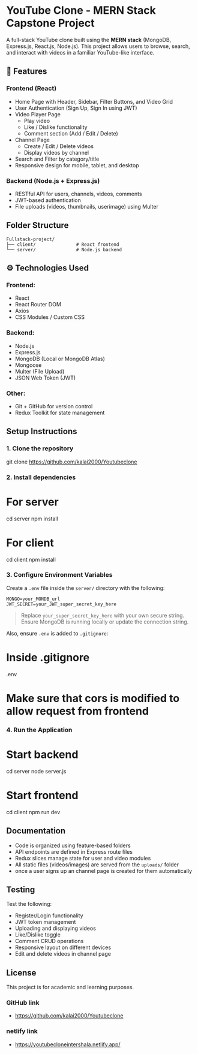#   YouTube Clone - MERN Stack Capstone Project

A full-stack YouTube clone built using the **MERN stack** (MongoDB, Express.js, React.js, Node.js). This project allows users to browse, search, and interact with videos in a familiar YouTube-like interface.

 

## 🚀 Features

### Frontend (React)

*   Home Page with Header, Sidebar, Filter Buttons, and Video Grid
*   User Authentication (Sign Up, Sign In using JWT)
*   Video Player Page
    * Play video
    * Like / Dislike functionality
    * Comment section (Add / Edit / Delete)
*   Channel Page
    * Create / Edit / Delete videos
    * Display videos by channel
*   Search and Filter by category/title
*   Responsive design for mobile, tablet, and desktop

### Backend (Node.js + Express.js)

*   RESTful API for users, channels, videos, comments
*   JWT-based authentication
*   File uploads (videos, thumbnails, userimage) using Multer

 

##  Folder Structure

```
Fullstack-project/
├── client/               # React frontend
└── server/               # Node.js backend
```
 

 

## ⚙️ Technologies Used

### Frontend:

* React
* React Router DOM
* Axios
* CSS Modules / Custom CSS

### Backend:

* Node.js
* Express.js
* MongoDB (Local or MongoDB Atlas)
* Mongoose
* Multer (File Upload)
* JSON Web Token (JWT)

### Other:

* Git + GitHub for version control
* Redux Toolkit for state management

 

##  Setup Instructions

### 1. Clone the repository

 
git clone https://github.com/kalai2000/Youtubeclone

 

### 2. Install dependencies

 
# For server
cd server
npm install

# For client
cd client
npm install
 

### 3. Configure Environment Variables

Create a `.env` file inside the `server/` directory with the following:

```env
MONGO=your_MONDB_url
JWT_SECRET=your_JWT_super_secret_key_here
```

>  Replace `your_super_secret_key_here` with your own secure string.
> Ensure MongoDB is running locally or update the connection string.

Also, ensure `.env` is added to `.gitignore`:

 
# Inside .gitignore
.env

# Make sure that cors is modified to allow request from frontend
 

### 4. Run the Application

 
# Start backend
cd server
node server.js

# Start frontend
cd client
npm run dev
  
##   Documentation

* Code is organized using feature-based folders
* API endpoints are defined in Express route files
* Redux slices manage state for user and video modules
* All static files (videos/images) are served from the `uploads/` folder
* once a user signs up an channel page is created for them automatically

 

##   Testing

Test the following:

* Register/Login functionality
* JWT token management
* Uploading and displaying videos
* Like/Dislike toggle
* Comment CRUD operations
* Responsive layout on different devices
* Edit and delete videos in channel page

 
##   License

This project is for academic and learning purposes.


### GitHub link
* https://github.com/kalai2000/Youtubeclone



### netlify link
* https://youtubecloneintershala.netlify.app/


